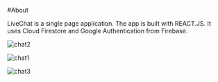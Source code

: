 #About

LiveChat is a single page application. The app is built with REACT.JS. It uses Cloud Firestore and Google Authentication from Firebase. 


![chat2](https://user-images.githubusercontent.com/56298363/92371036-c9240b80-f103-11ea-904f-cdcfdf01d4c6.png)

![chat1](https://user-images.githubusercontent.com/56298363/92371031-c6291b00-f103-11ea-8051-43b802170791.png)

![chat3](https://user-images.githubusercontent.com/56298363/92371037-c9240b80-f103-11ea-8941-0539eaca1cfe.png)

